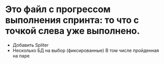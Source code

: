 # Это файл с прогрессом выполнения спринта: то что с точкой слева уже выполнено.

+ Добавить Spliter
+ Несколько БД на выбор (фиксированные) В том числе пройденная на паре
